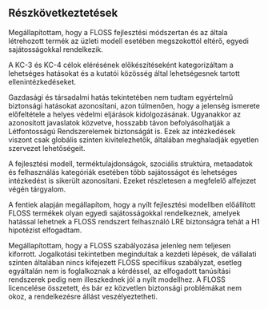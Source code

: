 Részkövetkeztetések
----------------------

Megállapítottam, hogy a FLOSS fejlesztési módszertan és az általa létrehozott termék az üzleti modell esetében megszokottól eltérő, egyedi sajátosságokkal rendelkezik. 

A KC-3 és KC-4 célok elérésének előkészítéseként kategorizáltam a lehetséges hatásokat és a kutatói közösség által lehetségesnek tartott ellenintézkedéseket.

Gazdasági és társadalmi hatás tekintetében nem tudtam egyértelmű biztonsági hatásokat azonosítani, azon túlmenően, hogy a jelenség ismerete előfeltétele a helyes védelmi eljárások kidolgozásának. Ugyanakkor az azonosított javaslatok közvetve, hosszabb távon befolyásolhatják a Létfontosságú Rendszerelemek biztonságát is. Ezek az intézkedések viszont csak globális szinten kivitelezhetők, általában meghaladják egyetlen szervezet lehetőségeit. 

A fejlesztési modell, terméktulajdonságok, szociális struktúra, metaadatok és felhasználás kategóriák esetében több sajátosságot és lehetséges intézkedést is sikerült azonosítani. Ezeket részletesen a megfelelő alfejezet végén tárgyalom.

A fentiek alapján megállapítom, hogy a nyílt fejlesztési modellben előállított FLOSS termékek olyan egyedi sajátosságokkal rendelkeznek, amelyek hatással lehetnek a FLOSS rendszert felhasználó LRE biztonságra tehát a H1 hipotézist elfogadtam.

Megállapítottam, hogy a FLOSS szabályozása jelenleg nem teljesen kiforrott. Jogalkotási tekintetben megindultak a kezdeti lépések, de vállalati szinten általában nincs kifejezett FLOSS specifikus szabályzat, esetleg egyáltalán nem is foglalkoznak a kérdéssel, az elfogadott tanúsítási rendszerek pedig nem illeszkednek jól a nyílt modellhez. A FLOSS licencelése összetett, és bár ez közvetlen biztonsági problémákat nem okoz, a rendelkezésre állást veszélyeztetheti. 







